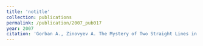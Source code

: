 ```yaml
---
title: 'notitle'
collection: publications
permalink: /publication/2007_pub017
year: 2007
citation: 'Gorban A., Zinovyev A. The Mystery of Two Straight Lines in Bacterial Genome Statistics. 2007. <i>Bulletin of Mathematical Biology</i> <b>69</b>: 2429-2442.'
---
```

